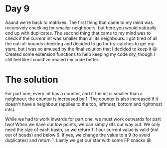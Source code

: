 # Day 9
Aaand we're back to matrixes. The first thing that came to my mind was recursively checking for smaller neighbours, but here you would naturally end up with duplicates. The second thing that came to my mind was to check if the *current* int was smaller than all its neighbours. I got tired of all the out-of-bounds checking and decided to go for try-catches to get my stars, but I was so amused by the final solution that I decided to keep it :smiley: Created some extension functions to help keeping my code dry, though I still feel like I could've reused my code better.

# The solution
For part one, every int has a counter, and if the int is smaller than a neighbour, the counter is increased by 1. The counter is also increased if it doesn't have a neighbour (applies to the top, leftmost, bottom and rightmost ints).

While we had to work inwards for part one, we must work outwards for part two! When we have our low points, we can simply dfs our way out. We only need the size of each basin, so we return 1 if our current value is valid (not out of bouds) and below 9. If yes, we change the value to a 9 (to avoid duplicates) and return 1. Lastly we get our star with some FP snacks :grin: